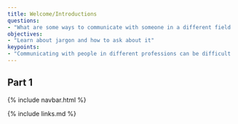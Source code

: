 ```yaml
---
title: Welcome/Introductions
questions:
- "What are some ways to communicate with someone in a different field as you?"
objectives:
- "Learn about jargon and how to ask about it"
keypoints:
- "Communicating with people in different professions can be difficult."
---
```




## Part 1

{% include navbar.html %}

{% include links.md %}
